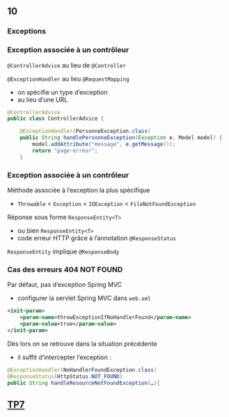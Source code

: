 <!-- .slide: data-background-image="images/spring.png" data-background-size="1200px" class="chapter" -->
## 10
### Exceptions





<!-- .slide: class="slide" -->
### Exception associée à un contrôleur

`@ControllerAdvice` au lieu de `@Controller`

`@ExceptionHandler` au lieu `@RequestMapping`
 - on spécifie un type d’exception
 - au lieu d’une URL

```java
@ControllerAdvice
public class ControllerAdvice {

    @ExceptionHandler(PersonneException.class)
    public String handlePersonneException(Exception e, Model model) {
        model.addAttribute("message", e.getMessage());
        return "page-erreur";
    }
```





<!-- .slide: class="slide" -->
### Exception associée à un contrôleur

Méthode associée à l’exception la plus spécifique
 - `Throwable` < `Exception` < `IOException` < `FileNotFoundException`

Réponse sous forme `ResponseEntity<T>`
 - ou bien `ResponseEntity<T>`
 - code erreur HTTP grâce à l’annotation `@ResponseStatus`

`ResponseEntity` implique `@ResponseBody`





<!-- .slide: class="slide" -->
### Cas des erreurs 404 NOT FOUND

Par défaut, pas d’exception Spring MVC
 - configurer la servlet Spring MVC dans `web.xml`

```xml
<init-param>
    <param-name>throwExceptionIfNoHandlerFound</param-name>
    <param-value>true</param-value>
</init-param>
```

Dès lors on se retrouve dans la situation précédente
 - il suffit d’intercepter l’exception :

```java
@ExceptionHandler(NoHandlerFoundException.class)
@ResponseStatus(HttpStatus.NOT_FOUND)
public String handleResourceNotFoundException(…){
```





<!-- .slide: data-background-image="images/tp.png" data-background-size="500px" class="tp" -->
## [TP7](https://github.com/romain-warnan/formation-spring-mvc#7-exceptions)